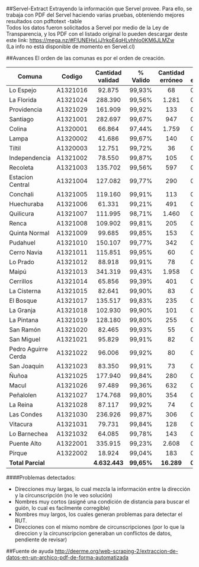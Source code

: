 ##Servel-Extract
Extrayendo la información que Servel provee. Para ello, se trabaja con PDF del Servel haciendo varias pruebas, obteniendo mejores resultados con pdftotext -table<br>
Todos los datos fueron solicitados a Servel por medio de la Ley de Transparencia, y los PDF con el listado original lo pueden descargar deste este link: https://mega.nz/#F!UNEHxLjJ!rkoE4qHLvhhIo0KM6JLMZw<br>
(La info no está disponible de momento en Servel.cl)

##Avances
El orden de las comunas es por el orden de creación.

|Comuna|Codigo|Cantidad validad|% Valido|Cantidad erróneo|% erróneo|Total datos|
|---|---|:---:|:---:|:---:|:---:|:---:|
|Lo Espejo|A1321016|92.875|99,93%|68|00,07%|92.943|
|La Florida|A1321024|288.390|99,56%|1.281|00,44%|289.671|
|Providencia|A1321029|161.909|99,92%|133|00,08%|162.042|
|Santiago|A1321001|282.697|99,67%|947|00,33%|283.644|
|Colina|A1320001|66.864|97,44%|1.759|02,56%|68.623|
|Lampa|A1320002|41.686|99,67%|140|00,33%|41.826|
|Tiltil|A1320003|12.751|99,72%|36|00,28%|12.787|
|Independencia|A1321002|78.550|99,87%|105|00,13%|78.655|
|Recoleta|A1321003|135.702|99,56%|597|00,44%|136.299|
|Estacion Central|A1321004|127.082|99,77%|290|00,23%|127.372|
|Conchali|A1321005|119.160|99,91%|113|00,09%|119.273|
|Huechuraba|A1321006|61.331|99,21%|491|00,79%|61.822|
|Quilicura|A1321007|111.995|98,71%|1.460|01,29%|113.455|
|Renca|A1321008|109.902|99,81%|205|00,19%|110.107|
|Quinta Normal|A1321009|99.685|99,85%|153|00,15%|99.838|
|Pudahuel|A1321010|150.107|99,77%|342|00,23%|150.449|
|Cerro Navia|A1321011|115.851|99,95%|60|00,05%|115.911|
|Lo Prado|A1321012|88.918|99,91%|78|00,09%|88.996|
|Maipú|A1321013|341.319|99,43%|1.958|00,57%|343.277|
|Cerrillos|A1321014|65.856|99,39%|401|00,61%|66.257|
|La Cisterna|A1321015|82.641|99,90%|83|00,10%|82.724|
|El Bosque|A1321017|135.517|99,83%|235|00,17%|135.752|
|La Granja|A1321018|102.930|99,90%|101|00,10%|103.031|
|La Pintana|A1321019|128.180|99,80%|255|00,20%|128.435|
|San Ramón|A1321020|82.465|99,93%|55|00,07%|82.520|
|San Miguel|A1321021|95.829|99,91%|82|00,09%|95.911|
|Pedro Aguirre Cerda|A1321022|96.006|99,92%|80|00,08%|96.086|
|San Joaquin|A1321023|83.350|99,91%|73|00,09%|83.423|
|Ñuñoa|A1321025|177.940|99,84%|280|00,16%|178.220|
|Macul|A1321026|97.489|99,36%|632|00,64%|98.121|
|Peñalolen|A1321027|174.768|99,80%|354|00,20%|175.122|
|La Reina|A1321028|87.117|99,92%|74|00,08%|87.191|
|Las Condes|A1321030|236.926|99,87%|306|00,13%|237.232|
|Vitacura|A1321031|79.731|99,84%|128|00,16%|79.859|
|Lo Barnechea|A1321032|64.085|99,78%|143|00,22%|64.228|
|Puente Alto|A1322001|335.915|99,23%|2.608|00,77%|338.523|
|Pirque|A1322002|18.924|99,04%|183|00,96%|19.107|
|**Total Parcial**||**4.632.443**|**99,65%**|**16.289**|**00,35%**|**4.648.732**|

####Problemas detectados: 

- Direcciones muy largas, lo cual mezcla la información entre la dirección y la circunscripción (no le veo solución)
- Nombres muy cortos (asigné una condición de distancia para buscar el guión, lo cual es facilmente corregible)
- Nombres muy largos, los cuales generan problemas para detectar el RUT.
- Direcciones con el mismo nombre de circunscripciones (por lo que la direccion y la circunscripcion generaban un conflictos de datos, pendiente de revisar)

##Fuente de ayuda
http://deerme.org/web-scraping-2/extraccion-de-datos-en-un-archico-pdf-de-forma-automatizada
